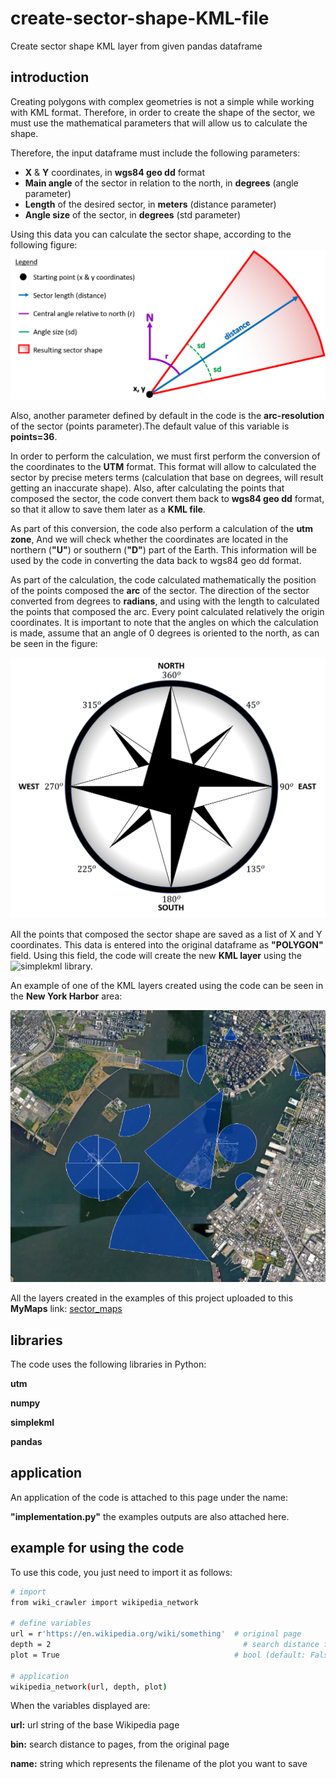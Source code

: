 # create-sector-shape-KML-file
Create sector shape KML layer from given pandas dataframe

## introduction
Creating polygons with complex geometries is not a simple while working with KML format. Therefore, in order to create the shape of the sector, we must use the mathematical parameters that will allow us to calculate the shape.

Therefore, the input dataframe must include the following parameters:
- **X** & **Y** coordinates, in **wgs84 geo dd** format
- **Main angle** of the sector in relation to the north, in **degrees** (angle parameter)
- **Length** of the desired sector, in **meters** (distance parameter)
- **Angle size** of the sector, in **degrees** (std parameter)

Using this data you can calculate the sector shape, according to the following figure:
![sector](https://github.com/EtzionData/create-sector-shape-KML-file/blob/master/Pictures/sector_figure.png)

Also, another parameter defined by default in the code is the **arc-resolution** of the sector (points parameter).The default value of this variable is **points=36**.

In order to perform the calculation, we must first perform the conversion of the coordinates to the **UTM** format. This format will allow to calculated the sector by precise meters terms (calculation that base on degrees, will result getting an inaccurate shape). Also, after calculating the points that composed the sector,
the code convert them back to **wgs84 geo dd** format, so that it allow to save them later as a **KML file**.

As part of this conversion, the code also perform a calculation of the **utm zone**, And we will check whether the coordinates are located in the northern (**"U"**) or southern (**"D"**) part of the Earth. This information will be used by the code in converting the data back to wgs84 geo dd format.

As part of the calculation, the code calculated mathematically the position of the points composed the **arc** of the sector. The direction of the sector converted from degrees to **radians**, and using with the length to calculated the points that composed the arc. Every point calculated relatively the origin coordinates. It is important to note that the angles on which the calculation is made, assume that an angle of 0 degrees is oriented to the north, as can be seen in the figure:

![compass](https://github.com/EtzionData/create-sector-shape-KML-file/blob/master/Pictures/compass.png)

All the points that composed the sector shape are saved as a list of X and Y coordinates. This data is entered into the original dataframe as **"POLYGON"** field. Using this field, the code will create the new **KML layer** using the ![**simplekml**](https://simplekml.readthedocs.io/en/latest/#) library.

An example of one of the KML layers created using the code can be seen in the **New York Harbor** area:

![NYH](https://github.com/EtzionData/create-sector-shape-KML-file/blob/master/Pictures/example.PNG)

All the layers created in the examples of this project uploaded to this **MyMaps** link: [sector_maps](https://www.google.com/maps/d/edit?mid=1YCqE5DIWiGnS8djtyFZ2UNDHQ55gPOve&usp=sharing)

## libraries
The code uses the following libraries in Python:

**utm**

**numpy**

**simplekml**

**pandas**


## application
An application of the code is attached to this page under the name: 

**"implementation.py"** 
the examples outputs are also attached here.

## example for using the code
To use this code, you just need to import it as follows:
``` sh
# import
from wiki_crawler import wikipedia_network

# define variables
url = r'https://en.wikipedia.org/wiki/something'  # original page
depth = 2	                                        # search distance from the original page
plot = True	                                      # bool (default: False)

# application
wikipedia_network(url, depth, plot)
```

When the variables displayed are:

**url:** url string of the base Wikipedia page

**bin:** search distance to pages, from the original page

**name:** string which represents the filename of the plot you want to save

